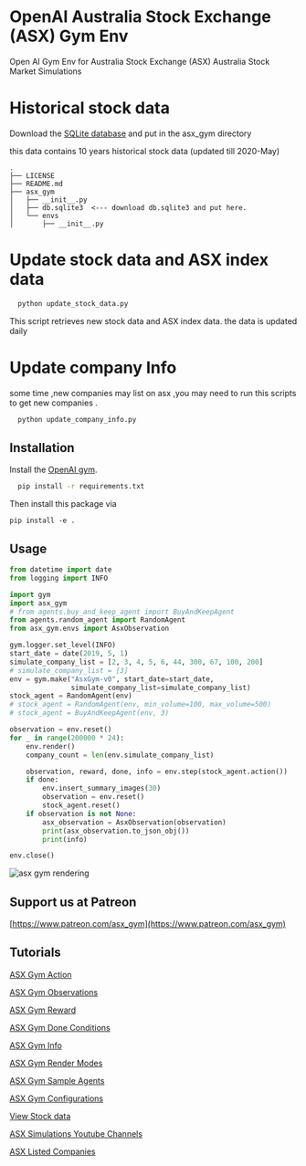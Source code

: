# OpenAI Australia Stock Exchange (ASX) Gym Env
Open AI Gym Env for Australia Stock Exchange (ASX)
Australia Stock Market Simulations


# Historical stock data
 Download the [SQLite database](https://drive.google.com/open?id=15KkzTrwN38EYPBbKB5wIkDozkKSWSgff) 
 and put in the asx_gym directory
 
 this data contains 10 years historical stock data (updated till 2020-May)

 ```
.
├── LICENSE
├── README.md
├── asx_gym
│   ├── __init__.py
│   ├── db.sqlite3  <--- download db.sqlite3 and put here.
│   └── envs
│       ├── __init__.py

```
# Update stock data and ASX index data 

```bash
  python update_stock_data.py
```

This script retrieves new stock data and ASX index data. the data is updated daily

# Update company Info

some time ,new companies may list on asx ,you may need to run
this scripts to get new companies .

```bash
  python update_company_info.py
```

## Installation

Install the [OpenAI gym](https://gym.openai.com/docs/).

```bash
  pip install -r requirements.txt
```

Then install this package via

```
pip install -e .
```

## Usage

```python
from datetime import date
from logging import INFO

import gym
import asx_gym
# from agents.buy_and_keep_agent import BuyAndKeepAgent
from agents.random_agent import RandomAgent
from asx_gym.envs import AsxObservation

gym.logger.set_level(INFO)
start_date = date(2019, 5, 1)
simulate_company_list = [2, 3, 4, 5, 6, 44, 300, 67, 100, 200]
# simulate_company_list = [3]
env = gym.make("AsxGym-v0", start_date=start_date,
               simulate_company_list=simulate_company_list)
stock_agent = RandomAgent(env)
# stock_agent = RandomAgent(env, min_volume=100, max_volume=500)
# stock_agent = BuyAndKeepAgent(env, 3)

observation = env.reset()
for _ in range(200000 * 24):
    env.render()
    company_count = len(env.simulate_company_list)

    observation, reward, done, info = env.step(stock_agent.action())
    if done:
        env.insert_summary_images(30)
        observation = env.reset()
        stock_agent.reset()
    if observation is not None:
        asx_observation = AsxObservation(observation)
        print(asx_observation.to_json_obj())
        print(info)

env.close()


```

![asx gym rendering](https://github.com/guidebee/asx_gym/blob/master/docs/asx_gym_render.png "ASX GYM Rendering")

## Support us at Patreon
[https://www.patreon.com/asx_gym](https://www.patreon.com/asx_gym)

## Tutorials

[ASX Gym Action](https://github.com/guidebee/asx_gym/wiki/ASX-Gym-Action)

[ASX Gym Observations](https://github.com/guidebee/asx_gym/wiki/ASX-Gym-Observations)

[ASX Gym Reward](https://github.com/guidebee/asx_gym/wiki/ASX-Gym-Reward)

[ASX Gym Done Conditions](https://github.com/guidebee/asx_gym/wiki/ASX-Gym-Done-Condition)

[ASX Gym Info](https://github.com/guidebee/asx_gym/wiki/ASX-Gym-Info)

[ASX Gym Render Modes](https://github.com/guidebee/asx_gym/wiki/ASX-Gym-Render-Modes)

[ASX Gym Sample Agents](https://github.com/guidebee/asx_gym/wiki/ASX-Gym-Sample-Agents)

[ASX Gym Configurations](https://github.com/guidebee/asx_gym/wiki/ASX-Gym-Configurations)

[View Stock data](https://github.com/guidebee/asx_gym/wiki/View-Stock-data-and-index)

[ASX Simulations Youtube Channels](https://www.youtube.com/channel/UCFefpsZ3xWNhY_JUg6LTu9g)

[ASX Listed Companies](https://github.com/guidebee/asx_gym/wiki/ASX-List-Companies)

